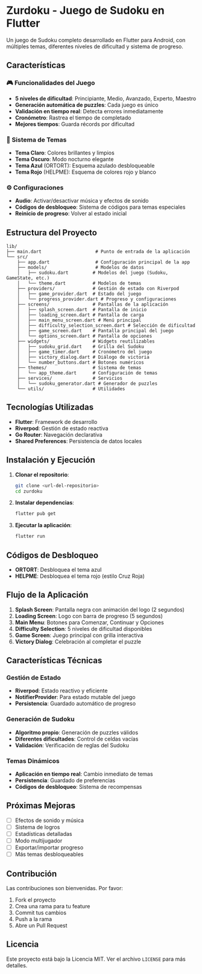 # Zurdoku - Juego de Sudoku en Flutter

Un juego de Sudoku completo desarrollado en Flutter para Android, con múltiples temas, diferentes niveles de dificultad y sistema de progreso.

## Características

### 🎮 Funcionalidades del Juego
- **5 niveles de dificultad**: Principiante, Medio, Avanzado, Experto, Maestro
- **Generación automática de puzzles**: Cada juego es único
- **Validación en tiempo real**: Detecta errores inmediatamente
- **Cronómetro**: Rastrea el tiempo de completado
- **Mejores tiempos**: Guarda récords por dificultad

### 🎨 Sistema de Temas
- **Tema Claro**: Colores brillantes y limpios
- **Tema Oscuro**: Modo nocturno elegante
- **Tema Azul** (ORTORT): Esquema azulado desbloqueable
- **Tema Rojo** (HELPME): Esquema de colores rojo y blanco

### ⚙️ Configuraciones
- **Audio**: Activar/desactivar música y efectos de sonido
- **Códigos de desbloqueo**: Sistema de códigos para temas especiales
- **Reinicio de progreso**: Volver al estado inicial

## Estructura del Proyecto

```
lib/
├── main.dart                    # Punto de entrada de la aplicación
└── src/
    ├── app.dart                 # Configuración principal de la app
    ├── models/                  # Modelos de datos
    │   ├── sudoku.dart         # Modelos del juego (Sudoku, GameState, etc.)
    │   └── theme.dart          # Modelos de temas
    ├── providers/              # Gestión de estado con Riverpod
    │   ├── game_provider.dart  # Estado del juego
    │   └── progress_provider.dart # Progreso y configuraciones
    ├── screens/                # Pantallas de la aplicación
    │   ├── splash_screen.dart  # Pantalla de inicio
    │   ├── loading_screen.dart # Pantalla de carga
    │   ├── main_menu_screen.dart # Menú principal
    │   ├── difficulty_selection_screen.dart # Selección de dificultad
    │   ├── game_screen.dart    # Pantalla principal del juego
    │   └── options_screen.dart # Pantalla de opciones
    ├── widgets/                # Widgets reutilizables
    │   ├── sudoku_grid.dart    # Grilla del Sudoku
    │   ├── game_timer.dart     # Cronómetro del juego
    │   ├── victory_dialog.dart # Diálogo de victoria
    │   └── number_buttons.dart # Botones numéricos
    ├── themes/                 # Sistema de temas
    │   └── app_theme.dart      # Configuración de temas
    ├── services/               # Servicios
    │   └── sudoku_generator.dart # Generador de puzzles
    └── utils/                  # Utilidades
```

## Tecnologías Utilizadas

- **Flutter**: Framework de desarrollo
- **Riverpod**: Gestión de estado reactiva
- **Go Router**: Navegación declarativa
- **Shared Preferences**: Persistencia de datos locales

## Instalación y Ejecución

1. **Clonar el repositorio**:
   ```bash
   git clone <url-del-repositorio>
   cd zurdoku
   ```

2. **Instalar dependencias**:
   ```bash
   flutter pub get
   ```

3. **Ejecutar la aplicación**:
   ```bash
   flutter run
   ```

## Códigos de Desbloqueo

- **ORTORT**: Desbloquea el tema azul
- **HELPME**: Desbloquea el tema rojo (estilo Cruz Roja)

## Flujo de la Aplicación

1. **Splash Screen**: Pantalla negra con animación del logo (2 segundos)
2. **Loading Screen**: Logo con barra de progreso (5 segundos)
3. **Main Menu**: Botones para Comenzar, Continuar y Opciones
4. **Difficulty Selection**: 5 niveles de dificultad disponibles
5. **Game Screen**: Juego principal con grilla interactiva
6. **Victory Dialog**: Celebración al completar el puzzle

## Características Técnicas

### Gestión de Estado
- **Riverpod**: Estado reactivo y eficiente
- **NotifierProvider**: Para estado mutable del juego
- **Persistencia**: Guardado automático de progreso

### Generación de Sudoku
- **Algoritmo propio**: Generación de puzzles válidos
- **Diferentes dificultades**: Control de celdas vacías
- **Validación**: Verificación de reglas del Sudoku

### Temas Dinámicos
- **Aplicación en tiempo real**: Cambio inmediato de temas
- **Persistencia**: Guardado de preferencias
- **Códigos de desbloqueo**: Sistema de recompensas

## Próximas Mejoras

- [ ] Efectos de sonido y música
- [ ] Sistema de logros
- [ ] Estadísticas detalladas
- [ ] Modo multijugador
- [ ] Exportar/importar progreso
- [ ] Más temas desbloqueables

## Contribución

Las contribuciones son bienvenidas. Por favor:
1. Fork el proyecto
2. Crea una rama para tu feature
3. Commit tus cambios
4. Push a la rama
5. Abre un Pull Request

## Licencia

Este proyecto está bajo la Licencia MIT. Ver el archivo `LICENSE` para más detalles.